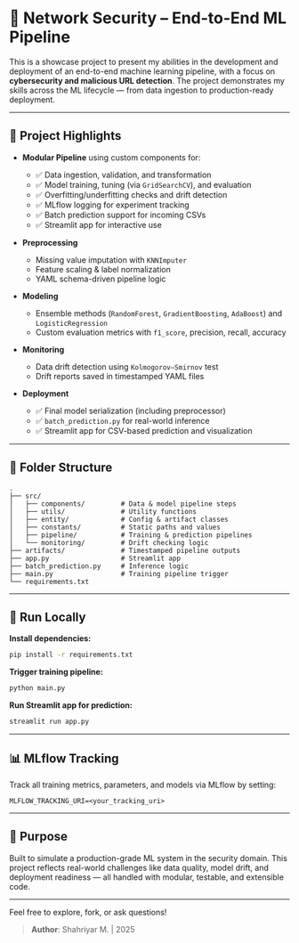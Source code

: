 
# 🔐 Network Security – End-to-End ML Pipeline

This is a showcase project to present my abilities in the development and deployment of an end-to-end machine learning pipeline, with a focus on **cybersecurity and malicious URL detection**. The project demonstrates my skills across the ML lifecycle — from data ingestion to production-ready deployment.

---

## 🚀 Project Highlights

- **Modular Pipeline** using custom components for:
  - ✅ Data ingestion, validation, and transformation  
  - ✅ Model training, tuning (via `GridSearchCV`), and evaluation  
  - ✅ Overfitting/underfitting checks and drift detection  
  - ✅ MLflow logging for experiment tracking  
  - ✅ Batch prediction support for incoming CSVs  
  - ✅ Streamlit app for interactive use

- **Preprocessing**
  - Missing value imputation with `KNNImputer`
  - Feature scaling & label normalization
  - YAML schema-driven pipeline logic

- **Modeling**
  - Ensemble methods (`RandomForest`, `GradientBoosting`, `AdaBoost`) and `LogisticRegression`
  - Custom evaluation metrics with `f1_score`, precision, recall, accuracy

- **Monitoring**
  - Data drift detection using `Kolmogorov–Smirnov` test
  - Drift reports saved in timestamped YAML files

- **Deployment**
  - ✅ Final model serialization (including preprocessor)  
  - ✅ `batch_prediction.py` for real-world inference  
  - ✅ Streamlit app for CSV-based prediction and visualization

---

## 📁 Folder Structure

```
.
├── src/
│   ├── components/         # Data & model pipeline steps
│   ├── utils/              # Utility functions
│   ├── entity/             # Config & artifact classes
│   ├── constants/          # Static paths and values
│   ├── pipeline/           # Training & prediction pipelines
│   └── monitoring/         # Drift checking logic
├── artifacts/              # Timestamped pipeline outputs
├── app.py                  # Streamlit app
├── batch_prediction.py     # Inference logic
├── main.py                 # Training pipeline trigger
└── requirements.txt
```

---

## 🧪 Run Locally

**Install dependencies:**
```bash
pip install -r requirements.txt
```

**Trigger training pipeline:**
```bash
python main.py
```

**Run Streamlit app for prediction:**
```bash
streamlit run app.py
```

---

## 📊 MLflow Tracking

Track all training metrics, parameters, and models via MLflow by setting:
```env
MLFLOW_TRACKING_URI=<your_tracking_uri>
```

---

## 🎯 Purpose

Built to simulate a production-grade ML system in the security domain. This project reflects real-world challenges like data quality, model drift, and deployment readiness — all handled with modular, testable, and extensible code.

---

Feel free to explore, fork, or ask questions!  
> **Author**: Shahriyar M. | 2025
